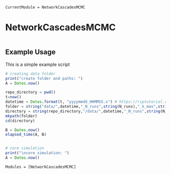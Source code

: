 ```@meta
CurrentModule = NetworkCascadesMCMC
```

# NetworkCascadesMCMC

```@index
```

## Example Usage
This is a simple example script
```julia
# creating data folder
print("create folder and paths: ")
A = Dates.now()

repo_directory = pwd()
t=now()
datetime = Dates.format(t, "yyyymmdd_HHMMSS.s") # https://riptutorial.com/julia-lang/example/20476/current-time
folder = string("data/",datetime,"_N_runs",string(N_runs),"_k_max",string(k_max),"_ann_sched",string(annealing_schedule_name))
directory = string(repo_directory,"/data/",datetime,"_N_runs",string(N_runs),"_k_max",string(k_max),"_ann_sched",string(annealing_schedule_name))
mkpath(folder)
cd(directory)

B = Dates.now()
elapsed_time(A, B)


# core simulation
print("\ncore simulation: ")
A = Dates.now()
```

```@autodocs
Modules = [NetworkCascadesMCMC]
```
